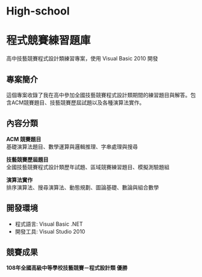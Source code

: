 ﻿# High-school

# 程式競賽練習題庫

高中技藝競賽程式設計類練習專案，使用 Visual Basic 2010 開發

## 專案簡介

這個專案收錄了我在高中參加全國技藝競賽程式設計類期間的練習題目與解答。包含ACM競賽題目、技藝競賽歷屆試題以及各種演算法實作。

## 內容分類

**ACM 競賽題目**  
基礎演算法題目、數學運算與邏輯推理、字串處理與搜尋

**技藝競賽歷屆題目**  
全國技藝競賽程式設計類歷年試題、區域競賽練習題目、模擬測驗題組

**演算法實作**  
排序演算法、搜尋演算法、動態規劃、圖論基礎、數論與組合數學

## 開發環境

- 程式語言: Visual Basic .NET
- 開發工具: Visual Studio 2010


## 競賽成果

**108年全國高級中等學校技藝競賽－程式設計類 優勝**

